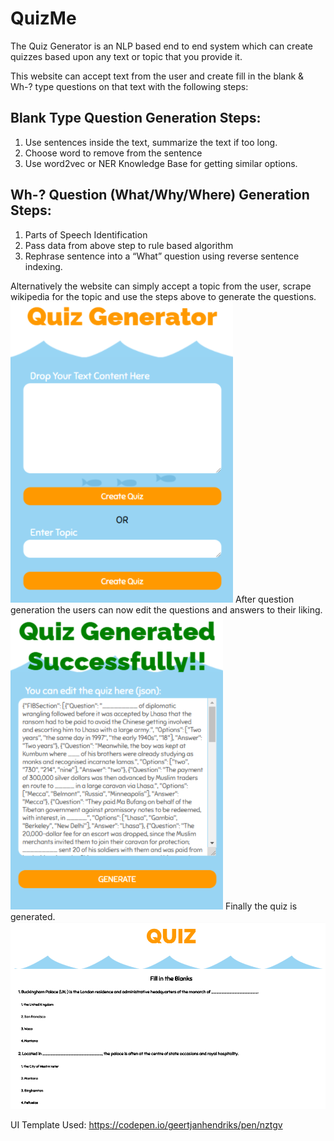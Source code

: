 # QuizMe
The Quiz Generator is an NLP based end to end system which can create quizzes based upon any text or topic that you provide it. 

This website can accept text from the user and create fill in the blank & Wh-? type questions on that text with the following steps:
## Blank Type Question Generation Steps:
<ol>
  <li>Use sentences inside the text, summarize the text if too long.</li>
  <li>Choose word to remove from the sentence</li>
  <li>Use word2vec or NER Knowledge Base for getting similar options.</li>
</ol>

## Wh-? Question (What/Why/Where) Generation Steps:
<ol>
  <li>Parts of Speech Identification</li>
  <li>Pass data from above step to rule based algorithm</li>
  <li>Rephrase sentence into a “What” question using reverse sentence indexing.</li>
</ol>
Alternatively the website can simply accept a topic from the user, scrape wikipedia for the topic and use the steps above to generate the questions.
<img src="https://github.com/mahajanhrishikesh/QuizMe/blob/main/imgs/proj1.PNG?raw=true">
After question generation the users can now edit the questions and answers to their liking.
<img src="https://github.com/mahajanhrishikesh/QuizMe/blob/main/imgs/proj2.PNG?raw=true">
Finally the quiz is generated.
<img src="https://github.com/mahajanhrishikesh/QuizMe/blob/main/imgs/proj3.PNG?raw=true">

UI Template Used: https://codepen.io/geertjanhendriks/pen/nztgv
